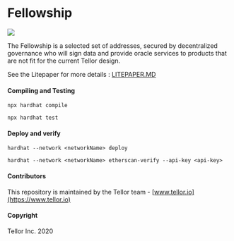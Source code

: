 # Fellowship

<img src="./public/fellowshipSnow.png">


The Fellowship is a selected set of addresses, secured by decentralized governance who will sign data and provide oracle services to products that are not fit for the current Tellor design. 

See the Litepaper for more details : [LITEPAPER.MD](LITEPAPER.MD)

#### Compiling and Testing

```
npx hardhat compile

npx hardhat test
```

#### Deploy and verify

```
hardhat --network <networkName> deploy

hardhat --network <networkName> etherscan-verify --api-key <api-key>
```

#### Contributors<a name="contributors"> </a>

This repository is maintained by the Tellor team - [www.tellor.io](https://www.tellor.io)


#### Copyright

Tellor Inc. 2020

